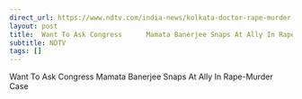 ```yaml
---
direct_url: https://www.ndtv.com/india-news/kolkata-doctor-rape-murder-case-mamata-banerjee-want-to-ask-congress-mamata-banerjee-snaps-at-congress-rahul-gandhi-in-doctor-rape-murder-6337812
layout: post
title:  Want To Ask Congress      Mamata Banerjee Snaps At Ally In Rape-Murder Case
subtitle: NDTV
tags: []
---
```


 Want To Ask Congress      Mamata Banerjee Snaps At Ally In Rape-Murder Case
